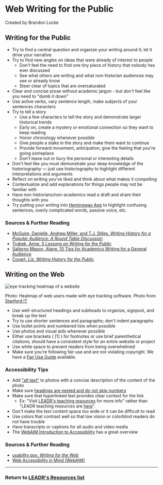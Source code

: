 # Web Writing for the Public
Created by Brandon Locke
## Writing for the Public
* Try to find a central question and organize your writing around it; let it drive your narrative
* Try to find new angles on ideas that were already of interest to people
	* Don't feel the need to find one tiny piece of history that nobody has ever discussed
	*  See what others are writing and what non-historian audiences may see or already know
	*  Steer clear of topics that are oversaturated
* Clear and concise prose without academic jargon - but *don't* feel like you need to "dumb it down"
* Use active verbs, vary sentence length, make subjects of your sentences characters
* Try to tell a story
	* Use a few characters to tell the story and demonstrate larger historical trends
	* Early on, create a mystery or emotional connection so they want to keep reading
	* Honor chronology whenever possible
	* Give people a stake in the story and make them want to continue
	* Provide forward movement, anticipation; give the feeling that you're going someplace
	* Don't leave out or bury the personal or interesting details
* Don't feel like you must demonstrate your deep knowledge of the historiography — just use historiography to highlight different interpretations and arguments
* Reflect on writing you've liked and think about what makes it compelling
* Contextualize and add explanations for things people may not be familiar with
* Have non-historians/non-academics read a draft and share their thoughts with you
* Try putting your writing into [Hemingway App](http://www.hemingwayapp.com/) to highlight confusing sentences, overly complicated words, passive voice, etc.

### Sources & Further Reading
* [McGuire, Danielle, Andrew Miller, and T.J. Stiles. *Writing History for a Popular Audience: A Round Table Discussion*](http://tah.oah.org/august-2016/writing-history-for-a-popular-audience-a-round-table-discussion/)
* [Trubek, Anne. *5 Lessons on Writing for the Public*](https://chroniclevitae.com/news/1105-5-lessons-on-writing-for-the-public)
* [Salierno Mason, Alane. 10 Tips for Academics Writing for a General Audience](https://medium.com/@wwnorton/10-tips-for-academics-writing-for-a-general-audience-d9f946fbd5de)
* [Covart, Liz. *Writing History for the Public*](http://www.philipvickersfithian.com/2014/01/liz-covart-on-writing-history-for-public.html)

## Writing on the Web
![eye-tracking heatmap of a website](https://it-humsci.stanford.edu/sites/default/files/styles/page-width/public/f-shaped_scanniing_image.png?itok=Gh7ZmScX)

Photo: Heatmap of web users made with eye tracking software. Photo from [Stanford IT](https://it-humsci.stanford.edu/services/writing-web)

* Use well-structured headings and subheads to organize, signpost, and break up the text
* Try to use shorter sentences and paragraphs; don't indent paragraphs
* Use bullet points and numbered lists when possible
* Use photos and visual aids whenever possible
* Either use brackets ( [1] ) for footnotes or use brief parenthetical citations; should have a consistent style for an entire website or project
* Use white space to prevent readers from being overwhelmed
* Make sure you're following fair use and are not violating copyright. We have a [Fair Use Guide](https://github.com/leadr-msu/reusing-attributing-media) available.

### Accessibility Tips
* Add ["alt text"](https://webaim.org/techniques/alttext/) to photos with a concise description of the content of the photo
* Make sure [headings are nested and do not skip numbers](https://webaim.org/techniques/semanticstructure/#contentstructure)
* Make sure that hyperlinked text provides clear context for the link
	* Ex: "Visit [LEADR's teaching resources](https://github.com/leadr-msu/Resources) for more info" rather than "LEADR teaching resources are [here](https://github.com/leadr-msu/Resources)".
* Don't make the text content space too wide or it can be difficult to read
* Use colors that contrast well so that low vision or colorblind readers do not have trouble
* Have transcripts or captions for all audio and video media
* The [WebAIM Introduction to Accessibility](https://webaim.org/intro/) has a great overview

### Sources & Further Reading
* [usability.gov. *Writing for the Web*](https://www.usability.gov/how-to-and-tools/methods/writing-for-the-web.html)
* [Web Accessibility in Mind (WebAIM)](https://webaim.org/)

-----
### Return to [LEADR's Resources list](https://leadr-msu.github.io/)
